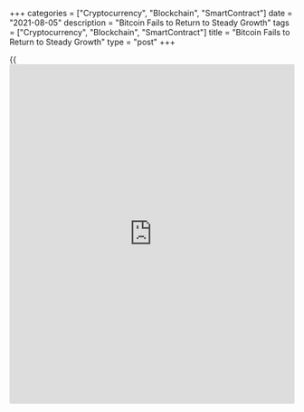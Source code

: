 +++
categories = ["Cryptocurrency", "Blockchain", "SmartContract"]
date = "2021-08-05"
description = "Bitcoin Fails to Return to Steady Growth"
tags = ["Cryptocurrency", "Blockchain", "SmartContract"]
title = "Bitcoin Fails to Return to Steady Growth"
type = "post"
+++

{{<iframe id="large-banner" src="https://www.bounty.group/#slide=22.0" width="100%" height="600" scrolling="no" style="border: 0px solid rgb(216, 221, 230); border-radius: 3px;">}}

The benchmark cryptocurrency remains at $38K on Thursday, again running
into a sell-off after a slight growth to $39.6K. The price fluctuations
occur at shallow trading volumes, making the reliability of price
bounces likely to be highly questionable.

![Bitcoin Fails to Return to Steady Growth][1]

On the data analysis side, [bitcoin](https://www.letsplayfx.com/blog/forex-for-bitcoin/) got support from buyers on Wednesday
on the downside to the 200-day simple moving average but failed to build
on the upside, returning to that line on Thursday. Although it is
important to keep in mind that for the past two months (almost forever
for the crypto market), the first cryptocurrency has failed to grow
above $40K.

The other day, comments by new SEC head Gary Gensler got crypto market
participants very excited. The attention to his statement could be
compared to one of the Fed’s members. Investors tried to catch the mood
and hints of the new head of SEC, which surprised even Gensler. His
attitude could be interpreted as unfavourable for the current order of
the crypto market.

The US authorities will tighten the rules, increase transparency, and do
everything possible to protect [investor](https://www.fintechee.com/tutorial-for-forex-trading/investor-mode/)s. All this means de-
anonymisation, pressure on crypto exchanges, and legalisation of all
digital assets. However, apart from regulating cryptocurrencies, the
tasks of the new SEC head are so many that digital assets are not on the
pressing agenda.

Separately from that, US authorities said they intend to collect about
$28 billion from cryptocurrency taxes. The lawmakers propose to raise
this money by applying new requirements to exchanges and other
significant participants in the crypto market.

On the positive side, Glassnode data showed the highest recent [bitcoin](https://www.letsplayfx.com/blog/forex-for-bitcoin/)
outflows from centralised exchanges. About 40,000 BTC were withdrawn in
just one week. The flow exceeds 100K per month. Now only just over 13%
of [bitcoin](https://www.letsplayfx.com/blog/forex-for-bitcoin/) turnover is on [cryptocurrency exchange](https://www.playgroundfx.com/blog/best-cryptocurrency-exchange/)s. In theory, this
means that [investor](https://www.fintechee.com/tutorial-for-forex-trading/investor-mode/)s are not ready to get rid of their coins right now,
which could point to a return of growth in the long run.

Also on the positive side, one could consider the resumption of allowing
crypto projects to buy ads from Google. The ban was made in June 2018 on
the wave of popularity of ICOs, among which there were a lot of
[fraud](https://www.letsplayfx.com/blog/cryptocurrency-fraud/)ulent ones. That is why now only regulated cryptocurrency
organisations will be able to buy ads.

_Source:[FXPro][2]_

   1. /files/downloads/9/9/9/999dab8ed22701e4eb1b95fe4bec272e_eb895d7ef8a50c8c1b1150dc1beca81f.png
   2. /geturl/index/8437f8e0c1e7fc59a216af85c97fa110bdb2300b/